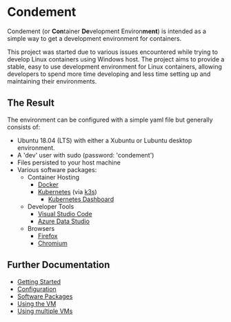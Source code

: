# Condement

Condement (or **Con**tainer **De**velopment Environ**ment**) is intended as a simple way to get a development
environment for containers.

This project was started due to various issues encountered while trying to develop Linux containers using Windows host.
The project aims to provide a stable, easy to use development environment for Linux containers, allowing developers to
spend more time developing and less time setting up and maintaining their environments.

## The Result

The environment can be configured with a simple yaml file but generally consists of:

* Ubuntu 18.04 (LTS) with either a Xubuntu or Lubuntu desktop environment.
* A 'dev' user with sudo (password: 'condement')
* Files persisted to your host machine
* Various software packages:
  * Container Hosting
    * [Docker](https://www.docker.com/)
    * [Kubernetes](https://kubernetes.io/) (via [k3s](http://k3s.io))
      * [Kubernetes Dashboard](https://kubernetes.io/docs/tasks/access-application-cluster/web-ui-dashboard/)
  * Developer Tools
    * [Visual Studio Code](https://code.visualstudio.com/)
    * [Azure Data Studio](https://docs.microsoft.com/en-us/sql/azure-data-studio/what-is?view=sql-server-2017)
  * Browsers
    * [Firefox](https://www.mozilla.org/en-US/firefox/new/)
    * [Chromium](https://www.chromium.org/Home)

## Further Documentation

* [Getting Started](./docs/getting-started.md)
* [Configuration](./docs/configuration/)
* [Software Packages](./docs/software/)
* [Using the VM](./docs/using-the-vm.md)
* [Using multiple VMs](./docs/using-multiple-vms.md)
